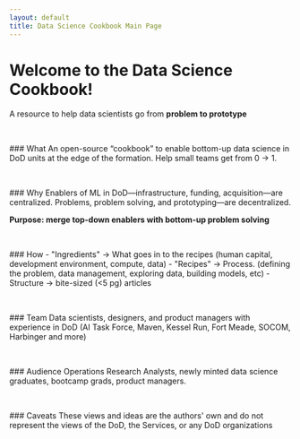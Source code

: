 ```yaml
---
layout: default
title: Data Science Cookbook Main Page
---
```


# Welcome to the Data Science Cookbook!
A resource to help data scientists go from **problem to prototype**


<p>&nbsp<p>
### What
An open-source “cookbook” to enable bottom-up data science in DoD units at the edge of the formation. Help small teams get from 0 → 1.
<p>&nbsp<p>
### Why
Enablers of ML in DoD—infrastructure, funding, acquisition—are centralized. 
Problems, problem solving, and prototyping—are decentralized.


**Purpose: merge top-down enablers with bottom-up problem solving**


<p>&nbsp<p>
### How
- "Ingredients" → What goes in to the recipes (human capital, development environment, compute, data)
- "Recipes" → Process. (defining the problem, data management, exploring data, building models, etc)
- Structure → bite-sized (<5 pg) articles


<p>&nbsp<p>
### Team
Data scientists, designers, and product managers with experience in DoD (AI Task Force, Maven, Kessel Run, Fort Meade, SOCOM, Harbinger and more)


<p>&nbsp<p>
### Audience
Operations Research Analysts, newly minted data science graduates, bootcamp grads, product managers.


<p>&nbsp<p>
### Caveats
These views and ideas are the authors' own and do not represent the views of the DoD, the Services, or any DoD organizations
